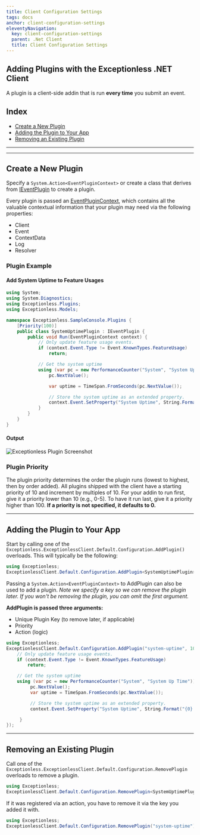 ```yaml
---
title: Client Configuration Settings
tags: docs
anchor: client-configuration-settings
eleventyNavigation:
  key: client-configuration-settings
  parent: .Net Client
  title: Client Configuration Settings
---
```


## Adding Plugins with the Exceptionless .NET Client

A plugin is a client-side addin that is run **every time** you submit an event.

## Index

* [Create a New Plugin](#create-a-new-plugin)
* [Adding the Plugin to Your App](#adding-the-plugin-to-your-app)
* [Removing an Existing Plugin](#removing-an-existing-plugin)

***
***

## Create a New Plugin

Specify a `System.Action<EventPluginContext>` or create a class that derives from [IEventPlugin](https://github.com/exceptionless/Exceptionless.Net/blob/master/Source/Shared/Plugins/IEventPlugin.cs) to create a plugin.

Every plugin is passed an [EventPluginContext](https://github.com/exceptionless/Exceptionless.Net/blob/master/Source/Shared/Plugins/EventPluginContext.cs), which contains all the valuable contextual information that your plugin may need via the following properties:

* Client
* Event
* ContextData
* Log
* Resolver

### Plugin Example

#### Add System Uptime to Feature Usages
```csharp
using System;
using System.Diagnostics;
using Exceptionless.Plugins;
using Exceptionless.Models;

namespace Exceptionless.SampleConsole.Plugins {
    [Priority(100)]
    public class SystemUptimePlugin : IEventPlugin {
        public void Run(EventPluginContext context) {
            // Only update feature usage events.
            if (context.Event.Type != Event.KnownTypes.FeatureUsage)
                return;

            // Get the system uptime
            using (var pc = new PerformanceCounter("System", "System Up Time")) {
                pc.NextValue();

                var uptime = TimeSpan.FromSeconds(pc.NextValue());

                // Store the system uptime as an extended property.
                context.Event.SetProperty("System Uptime", String.Format("{0} Days {1} Hours {2} Minutes {3} Seconds", uptime.Days, uptime.Hours, uptime.Minutes, uptime.Seconds));
            }
        }
    }
}
```
#### Output
![Exceptionless Plugin Screenshot](http://exceptionless.com/assets/exceptionless-plugin-system-uptime.png)

### Plugin Priority
The plugin priority determines the order the plugin runs (lowest to highest, then by order added). All plugins shipped with the client have a starting priority of 10 and increment by multiples of 10. For your addin to run first, give it a priority lower than 10 (e.g., 0-5). To have it run last, give it a priority higher than 100. **If a priority is not specified, it defaults to 0.**

***

## Adding the Plugin to Your App

Start by calling one of the `Exceptionless.ExceptionlessClient.Default.Configuration.AddPlugin()` overloads. This will typically be the following:

```csharp
using Exceptionless;            
ExceptionlessClient.Default.Configuration.AddPlugin<SystemUptimePlugin>();
```

Passing a `System.Action<EventPluginContext>` to AddPlugin can also be used to add a plugin. _Note we specify a key so we can remove the plugin later. If you won't be removing the plugin, you can omit the first argument._

**AddPlugin is passed three arguments:**
* Unique Plugin Key (to remove later, if applicable)
* Priority
* Action (logic)

```csharp
using Exceptionless;  
ExceptionlessClient.Default.Configuration.AddPlugin("system-uptime", 100, context => {
    // Only update feature usage events.
    if (context.Event.Type != Event.KnownTypes.FeatureUsage)
        return;

    // Get the system uptime
    using (var pc = new PerformanceCounter("System", "System Up Time")) {
         pc.NextValue();
         var uptime = TimeSpan.FromSeconds(pc.NextValue());

         // Store the system uptime as an extended property.
         context.Event.SetProperty("System Uptime", String.Format("{0} Days {1} Hours {2} Minutes {3} Seconds", uptime.Days, uptime.Hours, uptime.Minutes, uptime.Seconds));

     }
});
```

***

## Removing an Existing Plugin

Call one of the `Exceptionless.ExceptionlessClient.Default.Configuration.RemovePlugin` overloads to remove a plugin.

```csharp
using Exceptionless;
ExceptionlessClient.Default.Configuration.RemovePlugin<SystemUptimePlugin>();
```

If it was registered via an action, you have to remove it via the key you added it with.
```csharp
using Exceptionless;
ExceptionlessClient.Default.Configuration.RemovePlugin("system-uptime");
```